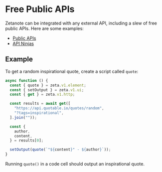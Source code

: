 # Free Public APIs

Zetanote can be integrated with any external API, including a slew of free public APIs. Here are some examples:

- [Public APIs](https://github.com/public-apis/public-apis)
- [API Ninjas](https://api-ninjas.com/)

## Example

To get a random inspirational quote, create a script called `quote`:

```TypeScript
async function () {
  const { quote } = zeta.v1.element;
  const { setOutput } = zeta.v1.ui;
  const { get } = zeta.v1.http;

  const results = await get([
    "https://api.quotable.io/quotes/random",
    "?tags=inspirational",
  ].join(""));

  const {
    author,
    content,
  } = results[0];

  setOutput(quote(`"${content}" - ${author}`));
}
```

Running `quote()` in a code cell should output an inspirational quote.
